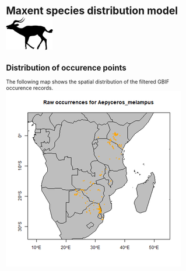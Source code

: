 # Maxent species distribution model ![](image_taxa.png)


## Distribution of occurence points 
The following map shows the spatial distribution of the filtered GBIF occurence records. 
![](occurrences.png)



